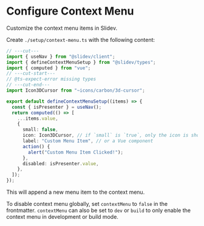 # Configure Context Menu

<Environment type="client" />

Customize the context menu items in Slidev.

Create `./setup/context-menu.ts` with the following content:

<!-- eslint-disable import/first -->

```ts twoslash [./setup/context-menu.ts]
// ---cut---
import { useNav } from "@slidev/client";
import { defineContextMenuSetup } from "@slidev/types";
import { computed } from "vue";
// ---cut-start---
// @ts-expect-error missing types
// ---cut-end---
import Icon3DCursor from "~icons/carbon/3d-cursor";

export default defineContextMenuSetup((items) => {
  const { isPresenter } = useNav();
  return computed(() => [
    ...items.value,
    {
      small: false,
      icon: Icon3DCursor, // if `small` is `true`, only the icon is shown
      label: "Custom Menu Item", // or a Vue component
      action() {
        alert("Custom Menu Item Clicked!");
      },
      disabled: isPresenter.value,
    },
  ]);
});
```

This will append a new menu item to the context menu.

To disable context menu globally, set `contextMenu` to `false` in the frontmatter. `contextMenu` can also be set to `dev` or `build` to only enable the context menu in development or build mode.
